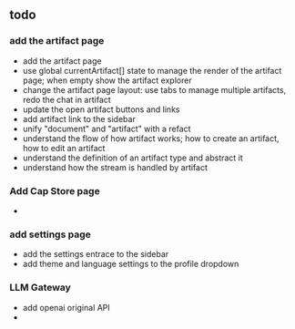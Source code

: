 ## todo

### add the artifact page

- add the artifact page
- use global currentArtifact[] state to manage the render of the artifact page; when empty show the artifact explorer
- change the artifact page layout: use tabs to manage multiple artifacts, redo the chat in artifact
- update the open artifact buttons and links
- add artifact link to the sidebar
- unify "document" and "artifact" with a refact
- understand the flow of how artifact works; how to create an artifact, how to edit an artifact
- understand the definition of an artifact type and abstract it
- understand how the stream is handled by artifact

### Add Cap Store page

-

### add settings page

- add the settings entrace to the sidebar
- add theme and language settings to the profile dropdown

### LLM Gateway

- add openai original API
-
